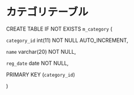 # カテゴリテーブル 

CREATE TABLE IF NOT EXISTS `m_category` ( 

  `category_id` int(11) NOT NULL AUTO_INCREMENT, 

  `name` varchar(20) NOT NULL, 

  `reg_date` date NOT NULL, 

  PRIMARY KEY (`category_id`) 

)
